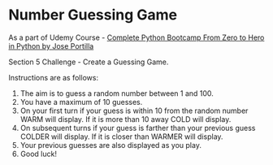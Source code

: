 # Number Guessing Game
As a part of Udemy Course  - <a href="https://www.udemy.com/share/101W8QAEASdFhQRH8H/">Complete Python Bootcamp From Zero to Hero in Python by Jose Portilla</a>

Section 5 Challenge - Create a Guessing Game.

Instructions are as follows:

1. The aim is to guess a random number between 1 and 100.
2. You have a maximum of 10 guesses.
3. On your first turn if your guess is within 10 from the random number WARM will display. If it is more than 10 away COLD will display.
4. On subsequent turns if your guess is farther than your previous guess COLDER will display. If it is closer than WARMER will display.
5. Your previous guesses are also displayed as you play.
6. Good luck!

